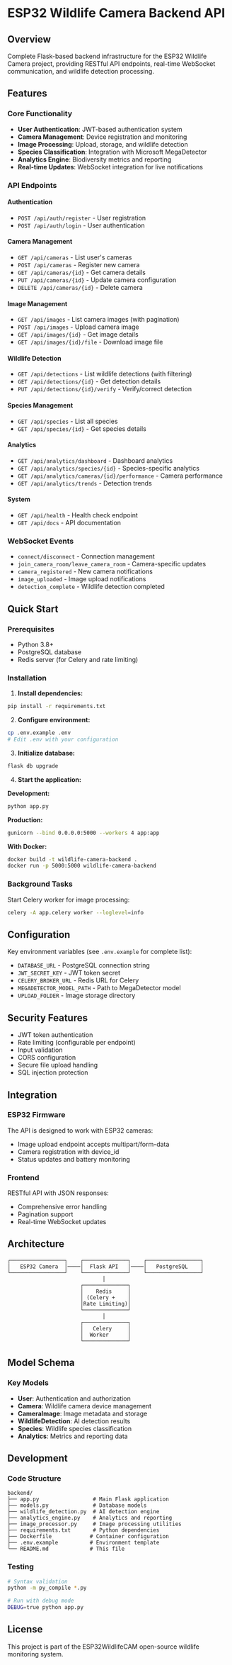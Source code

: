 # ESP32 Wildlife Camera Backend API

## Overview

Complete Flask-based backend infrastructure for the ESP32 Wildlife Camera project, providing RESTful API endpoints, real-time WebSocket communication, and wildlife detection processing.

## Features

### Core Functionality
- **User Authentication**: JWT-based authentication system
- **Camera Management**: Device registration and monitoring
- **Image Processing**: Upload, storage, and wildlife detection
- **Species Classification**: Integration with Microsoft MegaDetector
- **Analytics Engine**: Biodiversity metrics and reporting
- **Real-time Updates**: WebSocket integration for live notifications

### API Endpoints

#### Authentication
- `POST /api/auth/register` - User registration
- `POST /api/auth/login` - User authentication

#### Camera Management
- `GET /api/cameras` - List user's cameras
- `POST /api/cameras` - Register new camera
- `GET /api/cameras/{id}` - Get camera details
- `PUT /api/cameras/{id}` - Update camera configuration
- `DELETE /api/cameras/{id}` - Delete camera

#### Image Management
- `GET /api/images` - List camera images (with pagination)
- `POST /api/images` - Upload camera image
- `GET /api/images/{id}` - Get image details
- `GET /api/images/{id}/file` - Download image file

#### Wildlife Detection
- `GET /api/detections` - List wildlife detections (with filtering)
- `GET /api/detections/{id}` - Get detection details
- `PUT /api/detections/{id}/verify` - Verify/correct detection

#### Species Management
- `GET /api/species` - List all species
- `GET /api/species/{id}` - Get species details

#### Analytics
- `GET /api/analytics/dashboard` - Dashboard analytics
- `GET /api/analytics/species/{id}` - Species-specific analytics
- `GET /api/analytics/cameras/{id}/performance` - Camera performance
- `GET /api/analytics/trends` - Detection trends

#### System
- `GET /api/health` - Health check endpoint
- `GET /api/docs` - API documentation

### WebSocket Events
- `connect/disconnect` - Connection management
- `join_camera_room/leave_camera_room` - Camera-specific updates
- `camera_registered` - New camera notifications
- `image_uploaded` - Image upload notifications
- `detection_complete` - Wildlife detection completed

## Quick Start

### Prerequisites
- Python 3.8+
- PostgreSQL database
- Redis server (for Celery and rate limiting)

### Installation

1. **Install dependencies:**
```bash
pip install -r requirements.txt
```

2. **Configure environment:**
```bash
cp .env.example .env
# Edit .env with your configuration
```

3. **Initialize database:**
```bash
flask db upgrade
```

4. **Start the application:**

**Development:**
```bash
python app.py
```

**Production:**
```bash
gunicorn --bind 0.0.0.0:5000 --workers 4 app:app
```

**With Docker:**
```bash
docker build -t wildlife-camera-backend .
docker run -p 5000:5000 wildlife-camera-backend
```

### Background Tasks

Start Celery worker for image processing:
```bash
celery -A app.celery worker --loglevel=info
```

## Configuration

Key environment variables (see `.env.example` for complete list):

- `DATABASE_URL` - PostgreSQL connection string
- `JWT_SECRET_KEY` - JWT token secret
- `CELERY_BROKER_URL` - Redis URL for Celery
- `MEGADETECTOR_MODEL_PATH` - Path to MegaDetector model
- `UPLOAD_FOLDER` - Image storage directory

## Security Features

- JWT token authentication
- Rate limiting (configurable per endpoint)
- Input validation
- CORS configuration
- Secure file upload handling
- SQL injection protection

## Integration

### ESP32 Firmware
The API is designed to work with ESP32 cameras:
- Image upload endpoint accepts multipart/form-data
- Camera registration with device_id
- Status updates and battery monitoring

### Frontend
RESTful API with JSON responses:
- Comprehensive error handling
- Pagination support
- Real-time WebSocket updates

## Architecture

```
┌─────────────────┐    ┌──────────────┐    ┌─────────────────┐
│   ESP32 Camera  │────│  Flask API   │────│   PostgreSQL    │
└─────────────────┘    └──────────────┘    └─────────────────┘
                              │
                       ┌──────────────┐
                       │    Redis     │
                       │ (Celery +    │
                       │Rate Limiting)│
                       └──────────────┘
                              │
                       ┌──────────────┐
                       │   Celery     │
                       │  Worker      │
                       └──────────────┘
```

## Model Schema

### Key Models
- **User**: Authentication and authorization
- **Camera**: Wildlife camera device management
- **CameraImage**: Image metadata and storage
- **WildlifeDetection**: AI detection results
- **Species**: Wildlife species classification
- **Analytics**: Metrics and reporting data

## Development

### Code Structure
```
backend/
├── app.py                 # Main Flask application
├── models.py              # Database models
├── wildlife_detection.py  # AI detection engine
├── analytics_engine.py    # Analytics and reporting
├── image_processor.py     # Image processing utilities
├── requirements.txt       # Python dependencies
├── Dockerfile            # Container configuration
├── .env.example          # Environment template
└── README.md             # This file
```

### Testing
```bash
# Syntax validation
python -m py_compile *.py

# Run with debug mode
DEBUG=true python app.py
```

## License

This project is part of the ESP32WildlifeCAM open-source wildlife monitoring system.